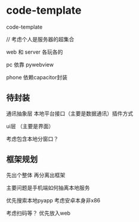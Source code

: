 # code-template

code-template

// 考虑个人是服务器的超集合

web 和 server 各玩各的

pc 依靠 pywebview

phone 依赖capacitor封装




## 待封装

通讯抽象层 本地平台接口（主要是数据通讯）插件方式

ui层 （主要是界面）  

考虑包含本地分窗口？


## 框架规划

先出个整体 再分离出框架

主要问题是手机端如何抽离本地服务

优先搜索本地pyapp    考虑安卓本身非x86

考虑扫码等？  优先放入web


